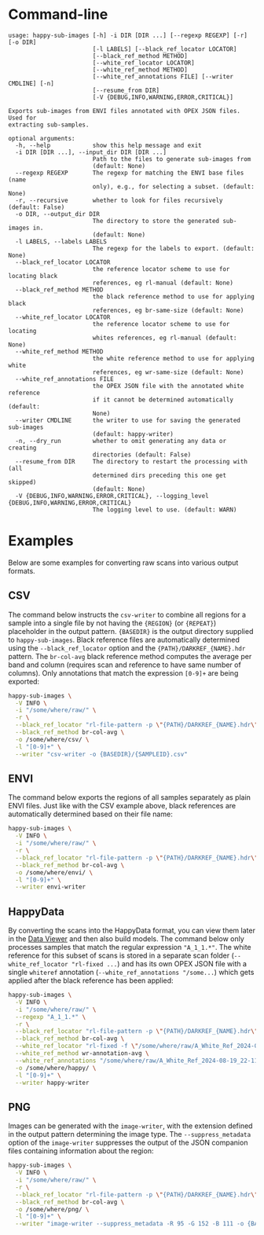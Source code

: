 # Command-line

```
usage: happy-sub-images [-h] -i DIR [DIR ...] [--regexp REGEXP] [-r] [-o DIR]
                        [-l LABELS] [--black_ref_locator LOCATOR]
                        [--black_ref_method METHOD]
                        [--white_ref_locator LOCATOR]
                        [--white_ref_method METHOD]
                        [--white_ref_annotations FILE] [--writer CMDLINE] [-n]
                        [--resume_from DIR]
                        [-V {DEBUG,INFO,WARNING,ERROR,CRITICAL}]

Exports sub-images from ENVI files annotated with OPEX JSON files. Used for
extracting sub-samples.

optional arguments:
  -h, --help            show this help message and exit
  -i DIR [DIR ...], --input_dir DIR [DIR ...]
                        Path to the files to generate sub-images from
                        (default: None)
  --regexp REGEXP       The regexp for matching the ENVI base files (name
                        only), e.g., for selecting a subset. (default: None)
  -r, --recursive       whether to look for files recursively (default: False)
  -o DIR, --output_dir DIR
                        The directory to store the generated sub-images in.
                        (default: None)
  -l LABELS, --labels LABELS
                        The regexp for the labels to export. (default: None)
  --black_ref_locator LOCATOR
                        the reference locator scheme to use for locating black
                        references, eg rl-manual (default: None)
  --black_ref_method METHOD
                        the black reference method to use for applying black
                        references, eg br-same-size (default: None)
  --white_ref_locator LOCATOR
                        the reference locator scheme to use for locating
                        whites references, eg rl-manual (default: None)
  --white_ref_method METHOD
                        the white reference method to use for applying white
                        references, eg wr-same-size (default: None)
  --white_ref_annotations FILE
                        the OPEX JSON file with the annotated white reference
                        if it cannot be determined automatically (default:
                        None)
  --writer CMDLINE      the writer to use for saving the generated sub-images
                        (default: happy-writer)
  -n, --dry_run         whether to omit generating any data or creating
                        directories (default: False)
  --resume_from DIR     The directory to restart the processing with (all
                        determined dirs preceding this one get skipped)
                        (default: None)
  -V {DEBUG,INFO,WARNING,ERROR,CRITICAL}, --logging_level {DEBUG,INFO,WARNING,ERROR,CRITICAL}
                        The logging level to use. (default: WARN)
```

# Examples

Below are some examples for converting raw scans into various output formats.

## CSV

The command below instructs the `csv-writer` to combine all regions for
a sample into a single file by not having the `{REGION}` (or `{REPEAT}`)
placeholder in the output pattern. `{BASEDIR}` is the output directory 
supplied to `happy-sub-images`. Black reference files are automatically
determined using the `--black_ref_locator` option and the `{PATH}/DARKREF_{NAME}.hdr`
pattern. The `br-col-avg` black reference method computes the average
per band and column (requires scan and reference to have same number of columns).
Only annotations that match the expression `[0-9]+` are being exported:

```bash
happy-sub-images \
  -V INFO \
  -i "/some/where/raw/" \
  -r \
  --black_ref_locator "rl-file-pattern -p \"{PATH}/DARKREF_{NAME}.hdr\"" \
  --black_ref_method br-col-avg \
  -o /some/where/csv/ \
  -l "[0-9]+" \
  --writer "csv-writer -o {BASEDIR}/{SAMPLEID}.csv" 
```

## ENVI

The command below exports the regions of all samples separately as plain ENVI files.
Just like with the CSV example above, black references are automatically
determined based on their file name:

```bash
happy-sub-images \
  -V INFO \
  -i "/some/where/raw/" \
  -r \
  --black_ref_locator "rl-file-pattern -p \"{PATH}/DARKREF_{NAME}.hdr\"" \
  --black_ref_method br-col-avg \
  -o /some/where/envi/ \
  -l "[0-9]+" \
  --writer envi-writer 
```

## HappyData

By converting the scans into the HappyData format, you can view them later
in the [Data Viewer](happy-data-viewer.md) and then also build models.
The command below only processes samples that match the regular expression
`"A_1_1.*"`. The white reference for this subset of scans is stored in a 
separate scan folder (`--white_ref_locator "rl-fixed ...`) and has its
own OPEX JSON file with a single `whiteref` annotation 
(`--white_ref_annotations "/some...`) which gets applied after the black
reference has been applied:

```bash
happy-sub-images \
  -V INFO \
  -i "/some/where/raw/" \
  --regexp "A_1_1.*" \
  -r \
  --black_ref_locator "rl-file-pattern -p \"{PATH}/DARKREF_{NAME}.hdr\"" \
  --black_ref_method br-col-avg \
  --white_ref_locator "rl-fixed -f \"/some/where/raw/A_White_Ref_2024-08-19_22-11-04/capture/A_White_Ref_2024-08-19_22-11-04.hdr\"" \
  --white_ref_method wr-annotation-avg \
  --white_ref_annotations "/some/where/raw/A_White_Ref_2024-08-19_22-11-04/capture/A_White_Ref_2024-08-19_22-11-04.json" \
  -o /some/where/happy/ \
  -l "[0-9]+" \
  --writer happy-writer
```

## PNG

Images can be generated with the `image-writer`, with the extension defined in 
the output pattern determining the image type.
The `--suppress_metadata` option of the `image-writer` suppresses the output of the
JSON companion files containing information about the region:

```bash
happy-sub-images \
  -V INFO \
  -i "/some/where/raw/" \
  -r \
  --black_ref_locator "rl-file-pattern -p \"{PATH}/DARKREF_{NAME}.hdr\"" \
  --black_ref_method br-col-avg \
  -o /some/where/png/ \
  -l "[0-9]+" \
  --writer "image-writer --suppress_metadata -R 95 -G 152 -B 111 -o {BASEDIR}/{SAMPLEID}.{REGION}.png" 
```
